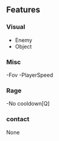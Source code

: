 
## Features


### Visual
- Enemy
- Object

### Misc
-Fov
-PlayerSpeed


### Rage
-No cooldown[Q]

### contact
None
